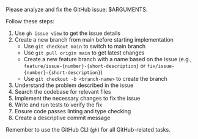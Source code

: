 Please analyze and fix the GitHub issue: $ARGUMENTS.

Follow these steps:

1. Use `gh issue view` to get the issue details
2. Create a new branch from main before starting implementation
   - Use `git checkout main` to switch to main branch
   - Use `git pull origin main` to get latest changes
   - Create a new feature branch with a name based on the issue (e.g., `feature/issue-{number}-{short-description}` or `fix/issue-{number}-{short-description}`)
   - Use `git checkout -b <branch-name>` to create the branch
3. Understand the problem described in the issue
4. Search the codebase for relevant files
5. Implement the necessary changes to fix the issue
6. Write and run tests to verify the fix
7. Ensure code passes linting and type checking
8. Create a descriptive commit message

Remember to use the GitHub CLI (`gh`) for all GitHub-related tasks.